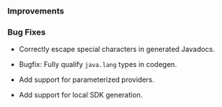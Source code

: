 ### Improvements


### Bug Fixes

- Correctly escape special characters in generated Javadocs.

- Bugfix: Fully qualify `java.lang` types in codegen.

- Add support for parameterized providers.

- Add support for local SDK generation.